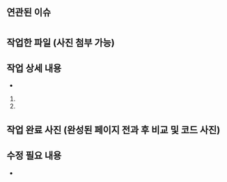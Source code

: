 ## 연관된 이슈
#


## 작업한 파일 (사진 첨부 가능)


## 작업 상세 내용
-
1.
2.


## 작업 완료 사진 (완성된 페이지 전과 후 비교 및 코드 사진)


## 수정 필요 내용
- 
